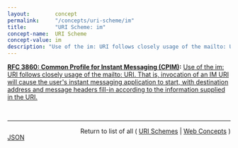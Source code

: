 ```yaml
---
layout:        concept
permalink:     "/concepts/uri-scheme/im"
title:         "URI Scheme: im"
concept-name:  URI Scheme
concept-value: im
description: "Use of the im: URI follows closely usage of the mailto: URI. That is, invocation of an IM URI will cause the user's instant messaging application to start, with destination address and message headers fill-in according to the information supplied in the URI."
---
```


**[RFC 3860: Common Profile for Instant Messaging (CPIM)](/specs/IETF/RFC/3860 "At the time this document was written, numerous instant messaging protocols were in use, and little interoperability between services based on these protocols has been achieved. This specification defines common semantics and data formats for instant messaging to facilitate the creation of gateways between instant messaging services."):** [Use of the im: URI follows closely usage of the mailto: URI. That is, invocation of an IM URI will cause the user's instant messaging application to start, with destination address and message headers fill-in according to the information supplied in the URI.](http://tools.ietf.org/html/rfc3860#appendix-A.4 "Read documentation for URI Scheme &#34;im&#34;")

<br/>
<hr/>

<p style="float : left"><a href="./im.json" title="JSON representing this particular Web Concept value">JSON</a></p>
<p style="text-align: right">Return to list of all ( <a href="../uri-schemes">URI Schemes</a> | <a href="../">Web Concepts</a> )</p>
